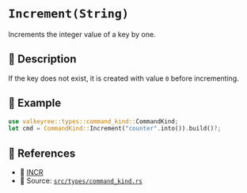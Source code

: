 # `Increment(String)`

Increments the integer value of a key by one.

## 🧩 Description
If the key does not exist, it is created with value `0` before incrementing.

## 🧠 Example
```rust
use valkeyree::types::command_kind::CommandKind;
let cmd = CommandKind::Increment("counter".into()).build()?;
```

## 🔗 References
- 📘 [INCR](https://valkey.io/commands/incr/)
- 🧾 Source: [`src/types/command_kind.rs`](../../src/types/command_kind.rs)
